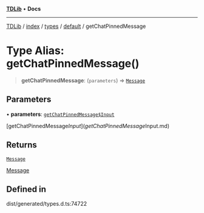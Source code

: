 [**TDLib**](../../../../../../README.md) • **Docs**

***

[TDLib](../../../../../../modules.md) / [index](../../../../../README.md) / [types](../../../README.md) / [default](../README.md) / getChatPinnedMessage

# Type Alias: getChatPinnedMessage()

> **getChatPinnedMessage**: (`parameters`) => [`Message`](Message.md)

## Parameters

• **parameters**: [`getChatPinnedMessage$Input`](getChatPinnedMessage$Input.md)

[getChatPinnedMessage$Input](getChatPinnedMessage$Input.md)

## Returns

[`Message`](Message.md)

[Message](Message.md)

## Defined in

dist/generated/types.d.ts:74722

